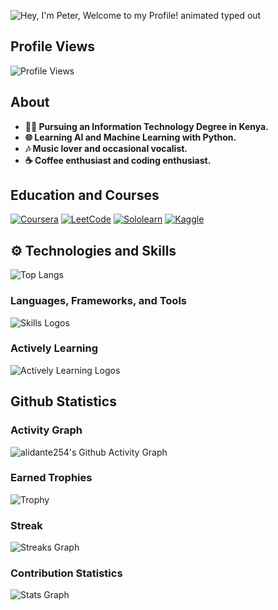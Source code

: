 ![Hey, I'm Peter, Welcome to my Profile! animated typed out](https://readme-typing-svg.demolab.com?font=Fira+Code&size=40&duration=2800&pause=2000&color=58A60F&center=true&vCenter=true&width=940&lines=Hey%2C+I'm+Peter,+Welcome+to+my+Profile!)

## Profile Views
![Profile Views](https://profile-counter.glitch.me/alidante254/count.svg)

## About

- **👨‍💻 Pursuing an Information Technology Degree in Kenya.**
- **🌐 Learning AI and Machine Learning with Python.**
- **🎶 Music lover and occasional vocalist.**
- **☕ Coffee enthusiast and coding enthusiast.**

## Education and Courses
[![Coursera](https://img.shields.io/badge/Coursera-0056D2?style=for-the-badge&logo=Coursera&logoColor=white)](https://www.coursera.org/user/alidante)
[![LeetCode](https://img.shields.io/badge/-LeetCode-FFA116?style=for-the-badge&logo=LeetCode&logoColor=white)](https://leetcode.com/alidante/)
[![Sololearn](https://img.shields.io/badge/Sololearn-f20057?style=for-the-badge&logoColor=white)](https://www.sololearn.com/profile/alidante/)
[![Kaggle](https://img.shields.io/badge/Kaggle-20BEFF?style=for-the-badge&logo=Kaggle&logoColor=white)](https://www.kaggle.com/alidante/)

## ⚙️ Technologies and Skills
![Top Langs](https://github-readme-stats.vercel.app/api/top-langs/?username=Alidante254&hide_progress=true&theme=dark)

### Languages, Frameworks, and Tools
![Skills Logos](https://skillicons.dev/icons?i=git,github,githubactions,vite,html,css,js,ts,react,java,py,r,mysql,figma,php,)

### Actively Learning
![Actively Learning Logos](https://skillicons.dev/icons?i=django,flutter,mongodb,firebase,dart,nodejs)

## Github Statistics

### Activity Graph
![alidante254's Github Activity Graph](https://github-readme-activity-graph.vercel.app/graph?username=alidante254&custom_title=alidante254's%20GitHub%20Activity%20Graph&bg_color=0D1117&color=58A60F&line=58A60F&point=F8D847&area_color=0D1117&title_color=58A6FF&area=true)

### Earned Trophies
![Trophy](https://github-profile-trophy.vercel.app/?username=alidante254&theme=juicyfresh&no-frame=true&no-bg=true&row=1&column=7&title_color=2ED573)

### Streak
![Streaks Graph](https://streak-stats.demolab.com?user=alidante254&theme=dark)

### Contribution Statistics
![Stats Graph](https://github-readme-stats.vercel.app/api?username=alidante254&theme=dark&show_icons=true&count_private=true)
